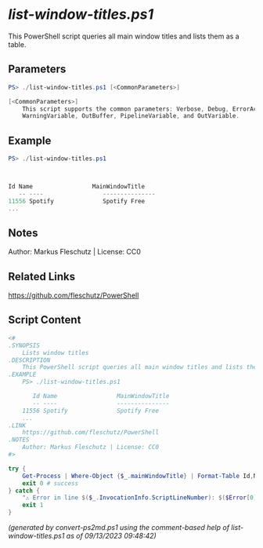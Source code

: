 *list-window-titles.ps1*
================

This PowerShell script queries all main window titles and lists them as a table.

Parameters
----------
```powershell
PS> ./list-window-titles.ps1 [<CommonParameters>]

[<CommonParameters>]
    This script supports the common parameters: Verbose, Debug, ErrorAction, ErrorVariable, WarningAction, 
    WarningVariable, OutBuffer, PipelineVariable, and OutVariable.
```

Example
-------
```powershell
PS> ./list-window-titles.ps1



Id Name                 MainWindowTitle
   -- ----                 ---------------
11556 Spotify              Spotify Free
...

```

Notes
-----
Author: Markus Fleschutz | License: CC0

Related Links
-------------
https://github.com/fleschutz/PowerShell

Script Content
--------------
```powershell
<#
.SYNOPSIS
	Lists window titles
.DESCRIPTION
	This PowerShell script queries all main window titles and lists them as a table.
.EXAMPLE
	PS> ./list-window-titles.ps1

	   Id Name                 MainWindowTitle
	   -- ----                 ---------------
	11556 Spotify              Spotify Free
	...
.LINK
	https://github.com/fleschutz/PowerShell
.NOTES
	Author: Markus Fleschutz | License: CC0
#>

try {
	Get-Process | Where-Object {$_.mainWindowTitle} | Format-Table Id,Name,mainWindowtitle -AutoSize
	exit 0 # success
} catch {
	"⚠️ Error in line $($_.InvocationInfo.ScriptLineNumber): $($Error[0])"
	exit 1
}
```

*(generated by convert-ps2md.ps1 using the comment-based help of list-window-titles.ps1 as of 09/13/2023 09:48:42)*
